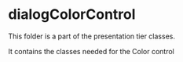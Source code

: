 # dialogColorControl

This folder is a part of the presentation tier classes.

It contains the classes needed for the Color control 
